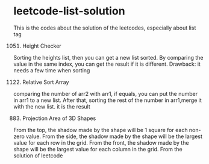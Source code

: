 # leetcode-list-solution
This is the codes about the solution of the leetcodes, especially about list tag

1051. Height Checker

Sorting the heights list, then you can get a new list sorted. By comparing the value in the  same index, you can get the result if it is different.
Drawback: it needs a few time when sorting



1122. Relative Sort Array

comparing the number of arr2 with arr1, if equals, you can put the number in arr1 to a new list. After that,  sorting the rest of the number in arr1,merge it with the new list.  it is the result



883. Projection Area of 3D Shapes

From the top, the shadow made by the shape will be 1 square for each non-zero value.
From the side, the shadow made by the shape will be the largest value for each row in the grid.
From the front, the shadow made by the shape will be the largest value for each column in the grid.  From the solution of leetcode
